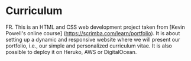 # Curriculum
FR.  This is an HTML and CSS web development project taken from [Kevin Powell's online course] (https://scrimba.com/learn/portfolio).  It is about setting up a dynamic and responsive website where we will present our portfolio, i.e., our simple and personalized curriculum vitae.  It is also possible to deploy it on Heruko, AWS or DigitalOcean.
